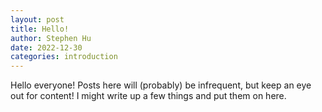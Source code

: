 ```yaml
---
layout: post
title: Hello! 
author: Stephen Hu
date: 2022-12-30
categories: introduction
---
```


Hello everyone! Posts here will (probably) be infrequent, but keep an eye out for content! I might write up a few things and put them on here.